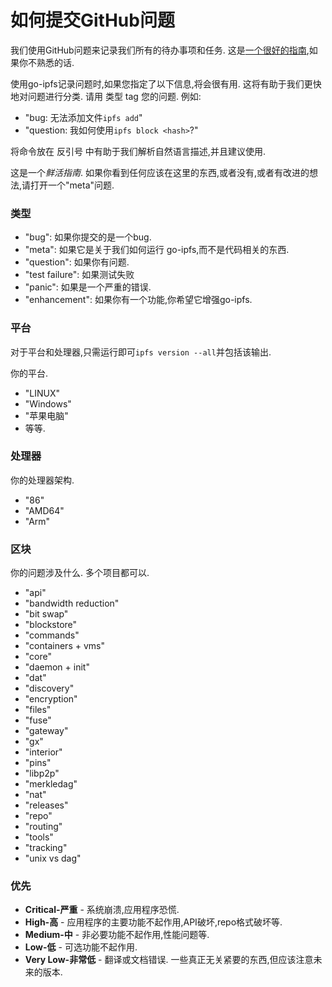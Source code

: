 
# 如何提交GitHub问题

我们使用GitHub问题来记录我们所有的待办事项和任务. 这是[一个很好的指南](https://guides.github.com/features/issues/),如果你不熟悉的话. 

使用go-ipfs记录问题时,如果您指定了以下信息,将会很有用. 这将有助于我们更快地对问题进行分类. 请用 类型 tag 您的问题. 例如: 

-   "bug: 无法添加文件`ipfs add`"
-   "question: 我如何使用`ipfs block <hash>`?"

将命令放在 反引号 中有助于我们解析自然语言描述,并且建议使用. 

这是一个*鲜活指南*. 如果你看到任何应该在这里的东西,或者没有,或者有改进的想法,请打开一个"meta"问题. 

### 类型

-   "bug": 如果你提交的是一个bug. 
-   "meta": 如果它是关于我们如何运行 go-ipfs,而不是代码相关的东西. 
-   "question": 如果你有问题. 
-   "test failure": 如果测试失败
-   "panic": 如果是一个严重的错误. 
-   "enhancement": 如果你有一个功能,你希望它增强go-ipfs. 

### 平台

对于平台和处理器,只需运行即可`ipfs version --all`并包括该输出. 

你的平台. 

-   "LINUX"
-   "Windows"
-   "苹果电脑"
-   等等. 

### 处理器

你的处理器架构. 

-   "86"
-   "AMD64"
-   "Arm"

### 区块

你的问题涉及什么. 多个项目都可以. 

- "api"
- "bandwidth reduction"
- "bit swap"
- "blockstore"
- "commands"
- "containers + vms"
- "core"
- "daemon + init"
- "dat"
- "discovery"
- "encryption"
- "files"
- "fuse"
- "gateway"
- "gx"
- "interior"
- "pins"
- "libp2p"
- "merkledag"
- "nat"
- "releases"
- "repo"
- "routing"
- "tools"
- "tracking"
- "unix vs dag"

### 优先

- **Critical-严重** - 系统崩溃,应用程序恐慌. 
- **High-高** - 应用程序的主要功能不起作用,API破坏,repo格式破坏等. 
- **Medium-中** - 非必要功能不起作用,性能问题等. 
- **Low-低** - 可选功能不起作用. 
- **Very Low-非常低** - 翻译或文档错误. 一些真正无关紧要的东西,但应该注意未来的版本. 
